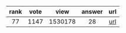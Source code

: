 
| rank | vote | view | answer | url |
|:-:|:-:|:-:|:-:|:-:|
|77|1147|1530178|28| [url](http://stackoverflow.com/questions/11346283/renaming-columns-in-pandas) |
